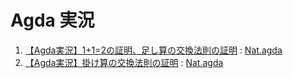 # Agda 実況

1. [【Agda実況】1+1=2の証明、足し算の交換法則の証明](https://youtu.be/0DmIaPFlYOE) : [Nat.agda](https://github.com/laxfunctor/agda-jikkyou/blob/85d8454e1b6eaf7d6e59d96b60cd00ba11629063/Nat.agda)
1. [【Agda実況】掛け算の交換法則の証明](https://youtu.be/dZ3266sdjrw) : [Nat.agda](https://github.com/laxfunctor/agda-jikkyou/blob/84c9bf5ae195c492f78e923310aeb029f5965d47/Nat.agda)
